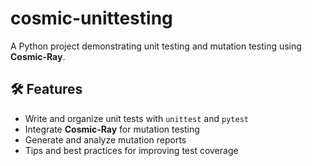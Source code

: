 # cosmic-unittesting

A Python project demonstrating unit testing and mutation testing using **Cosmic‑Ray**.

## 🛠️ Features

- Write and organize unit tests with `unittest` and `pytest`
- Integrate **Cosmic‑Ray** for mutation testing
- Generate and analyze mutation reports
- Tips and best practices for improving test coverage
